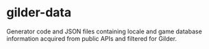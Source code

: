 # gilder-data

Generator code and JSON files containing locale and game database information acquired from public APIs and filtered for Gilder.